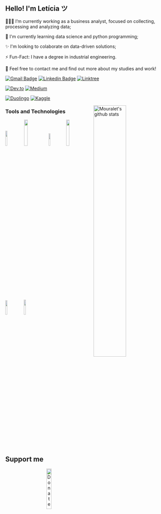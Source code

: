 <!-- Your title -->
## Hello! I'm Letícia ツ

👩🏻‍💻 I’m currently working as a business analyst, focused on collecting, processing and analyzing data;

🌱 I'm currently learning data science and python programming;

✨ I'm looking to colaborate on data-driven solutions;

⚡️ Fun-Fact: I have a degree in industrial engineering.

💬 Feel free to contact me and find out more about my studies and work!

[![Gmail Badge](https://img.shields.io/badge/-leticiamwork@gmail.com-D14836?style=for-the-badge&logo=gmail&logoColor=white)](mailto:leticiamwork@gmail.com "Connect via Email")
[![Linkedin Badge](https://img.shields.io/badge/LinkedIn-0077B5?style=for-the-badge&logo=linkedin&logoColor=white)](https://www.linkedin.com/in/mouralet/)
[![Linktree](https://img.shields.io/badge/linktree-39E09B?style=for-the-badge&logo=linktree&logoColor=white)](https://linktr.ee/letindata)

[![Dev.to](https://img.shields.io/badge/dev.to-0A0A0A?style=for-the-badge&logo=devdotto&logoColor=white)](https://dev.to/mouralet)
[![Medium](https://img.shields.io/badge/Medium-12100E?style=for-the-badge&logo=medium&logoColor=white)](https://medium.com/@mouralet)

[![Duolingo](https://img.shields.io/badge/Duolingo-58CC02?style=for-the-badge&logo=Duolingo&logoColor=white)](https://pt.duolingo.com/profile/mouraalet)
[![Kaggle](https://img.shields.io/badge/Kaggle-20BEFF?style=for-the-badge&logo=Kaggle&logoColor=white)](https://www.kaggle.com/mouraalet)

<!-- Your github readme stats
You can use this api: https://github.com/anuraghazra/github-readme-stats
-->
<p>
  <a href="https://github.com/mouralet/plant_watering">
    <img width="45%" align="right" alt="Mouralet's github stats" src="https://github-readme-stats.vercel.app/api?username=mouralet&show_icons=true&hide_border=true" />
  </a>

  <!-- Your languages and tools. Be careful with the alignment. 
  You can use this sites to get logos: https://www.vectorlogo.zone or https://simpleicons.org/
  -->
   ### Tools and Technologies
   <span><img width="11%" src="https://img.shields.io/badge/Python-3776AB?style=for-the-badge&logo=python&logoColor=white"/></span>
   <img width="14.5%" src="https://img.shields.io/badge/Databricks-FF3621?style=for-the-badge&logo=Databricks&logoColor=white"/>
   <span><img width="10%" src="https://img.shields.io/badge/MySQL-005C84?style=for-the-badge&logo=mysql&logoColor=white"/>
   <span><img width="14.5%" src="https://img.shields.io/badge/PostgreSQL-316192?style=for-the-badge&logo=postgresql&logoColor=white"/>
   </span>
  <br/>
  <img width="10.7%" src="https://img.shields.io/badge/Tableau-E97627?style=for-the-badge&logo=Tableau&logoColor=white"/>
  <img width="11%" src="https://img.shields.io/badge/Arduino-00979D?style=for-the-badge&logo=Arduino&logoColor=white"/>
</p>
<br />

<!-- Your hits or visitors
site: http://hits.dwyl.com or https://visitor-badge.glitch.me
Both apis are in trouble due to the number of requests, if you know any other to register visitors, great

<p align="center">
  <img alt="ViewCount" src="https://views.whatilearened.today/views/github/mouralet/mouralet.svg" />
</p>-->


## Support me
<!-- Your support, if you have it 
I created these images, feel free to use them.
-->
<p align="center">
  <a href="https://www.paypal.com/donate/?business=J7RS2QRSUP5CJ&no_recurring=0&currency_code=BRL" target="_blank">
      <img width="18%" alt="Donate with Paypal" src="https://raw.githubusercontent.com/onimur/.github/master/.resources/support-paypal.png"/>
  </a>
 <!-- <a href="https://www.buymeacoffee.com/onimur" target="_blank">
      <img width="18%" alt="Buy me a coffee" src="https://raw.githubusercontent.com/onimur/.github/master/.resources/support-buy-coffee.png"/>
  </a>-->
</p>

 

